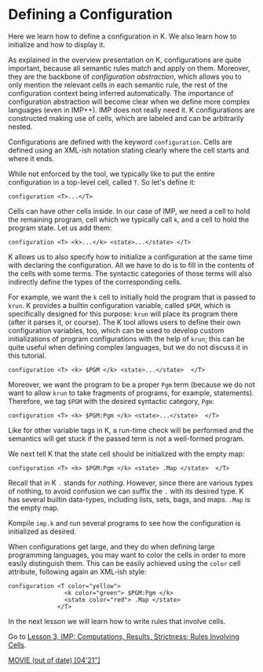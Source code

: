 <!-- Copyright (c) 2010-2019 K Team. All Rights Reserved. -->

# Defining a Configuration

Here we learn how to define a configuration in K. We also learn how to
initialize and how to display it.

As explained in the overview presentation on K, configurations are quite
important, because all semantic rules match and apply on them.
Moreover, they are the backbone of _configuration abstraction_, which allows
you to only mention the relevant cells in each semantic rule, the rest of
the configuration context being inferred automatically. The importance of
configuration abstraction will become clear when we define more complex
languages (even in IMP++). IMP does not really need it. K configurations
are constructed making use of cells, which are labeled and can be arbitrarily
nested.

Configurations are defined with the keyword `configuration`. Cells are
defined using an XML-ish notation stating clearly where the cell starts
and where it ends.

While not enforced by the tool, we typically like to put the entire
configuration in a top-level cell, called `T`. So let's define it:

    configuration <T>...</T>

Cells can have other cells inside. In our case of IMP, we need a cell to
hold the remaining program, cell which we typically call `k`, and a cell to
hold the program state. Let us add them:

    configuration <T> <k>...</k> <state>...</state> </T>

K allows us to also specify how to initialize a configuration at the same
time with declaring the configuration. All we have to do is to fill in
the contents of the cells with some terms. The syntactic categories of
those terms will also indirectly define the types of the corresponding
cells.

For example, we want the `k` cell to initially hold the program that is passed
to `krun`. K provides a builtin configuration variable, called `$PGM`, which
is specifically designed for this purpose: `krun` will place its program there
(after it parses it, or course). The K tool allows users to define their own
configuration variables, too, which can be used to develop custom
initializations of program configurations with the help of `krun`; this can be
quite useful when defining complex languages, but we do not discuss it in
this tutorial.

    configuration <T> <k> $PGM </k> <state>...</state>  </T>

Moreover, we want the program to be a proper `Pgm` term (because we do not
want to allow `krun` to take fragments of programs, for example, statements).
Therefore, we tag `$PGM` with the desired syntactic category, `Pgm`:

    configuration <T> <k> $PGM:Pgm </k> <state>...</state>  </T>

Like for other variable tags in K, a run-time check will be performed and the
semantics will get stuck if the passed term is not a well-formed program.

We next tell K that the state cell should be initialized with the empty map:

    configuration <T> <k> $PGM:Pgm </k> <state> .Map </state>  </T>

Recall that in K `.` stands for _nothing_. However, since there are various
types of nothing, to avoid confusion we can suffix the `.` with its desired
type. K has several builtin data-types, including lists, sets, bags, and
maps. `.Map` is the empty map.

Kompile `imp.k` and run several programs to see how the configuration is
initialized as desired.

When configurations get large, and they do when defining large programming
languages, you may want to color the cells in order to more easily distinguish
them. This can be easily achieved using the `color` cell attribute, following
again an XML-ish style:

    configuration <T color="yellow">
                    <k color="green"> $PGM:Pgm </k>
                    <state color="red"> .Map </state>
                  </T>

In the next lesson we will learn how to write rules that involve cells.

Go to [Lesson 3, IMP: Computations, Results, Strictness; Rules Involving Cells](../lesson_3/README.md).

[MOVIE (out of date) [04'21"]](http://youtu.be/jkwLyGdt70U)

